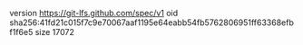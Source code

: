 version https://git-lfs.github.com/spec/v1
oid sha256:41fd21c015f7c9e70067aaf1195e64eabb54fb5762806951ff63368efbf1f6e5
size 17072
